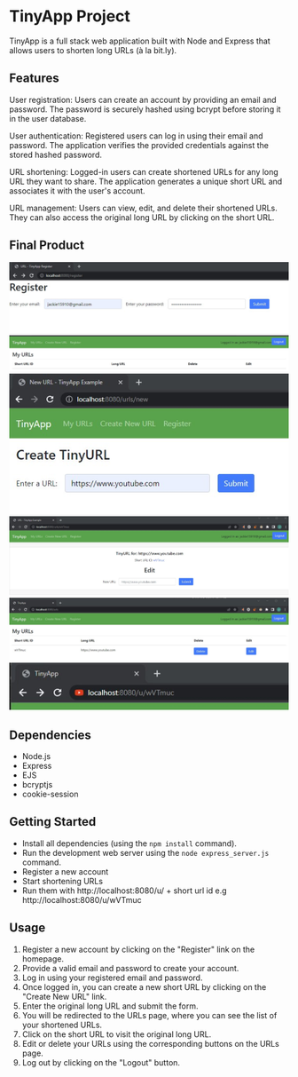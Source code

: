 # TinyApp Project

TinyApp is a full stack web application built with Node and Express that allows users to shorten long URLs (à la bit.ly).

## Features
User registration: Users can create an account by providing an email and password. The password is securely hashed using bcrypt before storing it in the user database.

User authentication: Registered users can log in using their email and password. The application verifies the provided credentials against the stored hashed password.

URL shortening: Logged-in users can create shortened URLs for any long URL they want to share. The application generates a unique short URL and associates it with the user's account.

URL management: Users can view, edit, and delete their shortened URLs. They can also access the original long URL by clicking on the short URL.

## Final Product
!["Registration page"](/Images/Register.jpg)
!["Empty main url page"](/Images/Main%20URL.jpg)
!["Shortening a new URL"](/Images/Shorten%20new%20URL.jpg)
!["Display and edit URL"](/Images/Display%20and%20edit%20URL.jpg)
!["Display edit delete your URLs"](/Images/Display%20edit%20delete%20all%20URLs.jpg)
!["Using the short url"](/Images/Short%20URL.jpg)

## Dependencies

- Node.js
- Express
- EJS
- bcryptjs
- cookie-session

## Getting Started

- Install all dependencies (using the `npm install` command).
- Run the development web server using the `node express_server.js` command.
- Register a new account
- Start shortening URLs
- Run them with http://localhost:8080/u/ + short url id e.g http://localhost:8080/u/wVTmuc

## Usage

1. Register a new account by clicking on the "Register" link on the homepage.
2. Provide a valid email and password to create your account.
3. Log in using your registered email and password.
4. Once logged in, you can create a new short URL by clicking on the "Create New URL" link.
5. Enter the original long URL and submit the form.
6. You will be redirected to the URLs page, where you can see the list of your shortened URLs.
7. Click on the short URL to visit the original long URL.
8. Edit or delete your URLs using the corresponding buttons on the URLs page.
9. Log out by clicking on the "Logout" button.